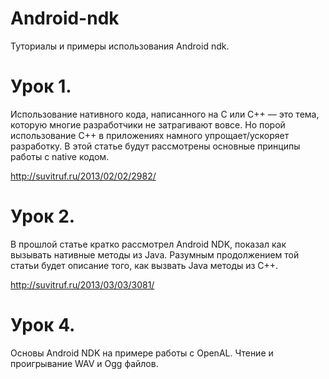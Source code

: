 Android-ndk
===========

Туториалы и примеры использования Android ndk.

Урок 1.
=======

Использование нативного кода, написанного на C или С++ — это тема, которую многие разработчики не затрагивают вовсе. Но порой использование C++ в приложениях намного упрощает/ускоряет разработку. В этой статье будут рассмотрены основные принципы работы с native кодом.

http://suvitruf.ru/2013/02/02/2982/

Урок 2.
=======
В прошлой статье кратко рассмотрел Android NDK, показал как вызывать нативные методы из Java. Разумным продолжением той статьи будет описание того, как вызвать Java методы из C++. 

http://suvitruf.ru/2013/03/03/3081/

Урок 4.
=======
Основы Android NDK на примере работы с OpenAL.
Чтение и проигрывание WAV и Ogg файлов.
